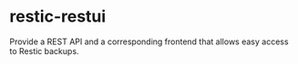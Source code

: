 # restic-restui
Provide a REST API and a corresponding frontend that allows easy access to Restic backups.
